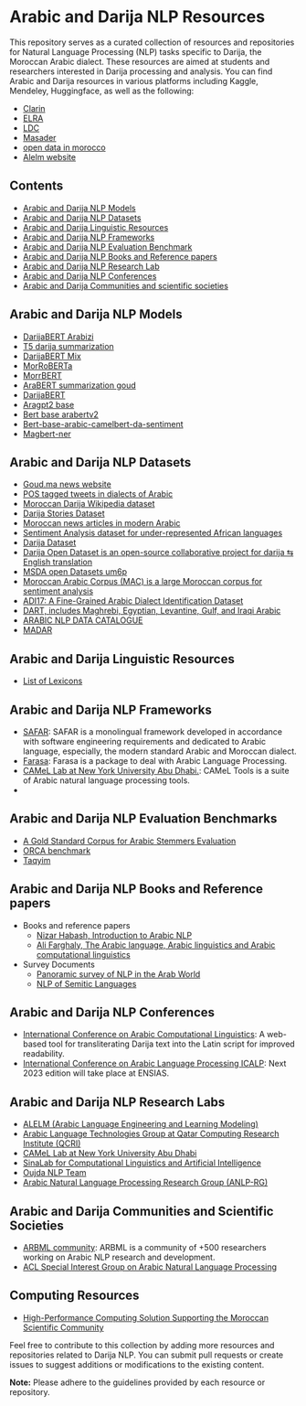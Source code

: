 # Arabic and Darija NLP Resources

This repository serves as a curated collection of resources and repositories for Natural Language Processing (NLP) tasks specific to Darija, the Moroccan Arabic dialect. These resources are aimed at students and researchers interested in Darija processing and analysis. You can find Arabic and Darija resources in various platforms including Kaggle, Mendeley, Huggingface, as well as the following:
  - [Clarin](https://www.clarin.eu/) 
  - [ELRA](http://www.elra.info)  
  - [LDC](https://www.ldc.upenn.edu/)
  - [Masader](https://arbml.github.io/masader/)
  - [open data in morocco](https://www.data.gov.ma/)
  - [Alelm website](http://arabic.emi.ac.ma/alelm/#Resources)

## Contents

- [Arabic and Darija NLP Models](#arabic-darija-nlp-models)
- [Arabic and Darija NLP Datasets](#arabic-darija-nlp-datasets)
- [Arabic and Darija Linguistic Resources](#arabic-darija-nlp-linguistic-resources)
- [Arabic and Darija NLP Frameworks](#arabic-darija-nlp-frameworks)
- [Arabic and Darija NLP Evaluation Benchmark](#arabic-darija-nlp-evaluation)
- [Arabic and Darija NLP Books and Reference papers](#arabic-darija-nlp-papers)
- [Arabic and Darija NLP Research Lab](#arabic-darija-nlp-research-labs)
- [Arabic and Darija NLP Conferences](#arabic-darija-nlp-conferences)
- [Arabic and Darija Communities and scientific societies](#arabic-darija-nlp-communities)


## Arabic and Darija NLP Models

- [DarijaBERT Arabizi](https://huggingface.co/SI2M-Lab/DarijaBERT-arabizi)
- [T5 darija summarization](https://huggingface.co/Kamel/t5-darija-summarization)
- [DarijaBERT Mix](https://huggingface.co/SI2M-Lab/DarijaBERT-mix)
- [MorRoBERTa](https://huggingface.co/otmangi/MorRoBERTa)
- [MorrBERT](https://huggingface.co/otmangi/MorrBERT)
- [AraBERT summarization goud](https://huggingface.co/Goud/AraBERT-summarization-goud)
- [DarijaBERT](https://github.com/AIOXLABS/DBert)
- [Aragpt2 base](https://huggingface.co/aubmindlab/aragpt2-base)
- [Bert base arabertv2](https://huggingface.co/aubmindlab/bert-base-arabertv2)
- [Bert-base-arabic-camelbert-da-sentiment](https://huggingface.co/CAMeL-Lab/bert-base-arabic-camelbert-da-sentiment)
- [Magbert-ner](https://huggingface.co/TypicaAI/magbert-ner)

## Arabic and Darija NLP Datasets

- [Goud.ma news website](https://huggingface.co/datasets/Goud/Goud-sum)
- [POS tagged tweets  in dialects of Arabic](https://huggingface.co/datasets/arabic_pos_dialect)
- [Moroccan Darija Wikipedia dataset](https://huggingface.co/datasets/AbderrahmanSkiredj1/moroccan_darija_wikipedia_dataset)
- [Darija Stories Dataset](https://huggingface.co/datasets/Ali-C137/Darija-Stories-Dataset)
- [Moroccan news articles in modern Arabic](https://huggingface.co/datasets/J-Mourad/MNAD.v2)
- [Sentiment Analysis dataset for under-represented African languages](https://huggingface.co/datasets/HausaNLP/AfriSenti-Twitter)
- [Darija Dataset](https://huggingface.co/datasets/Muennighoff/xP3x/viewer/ary_Arab/train)
- [Darija Open Dataset is an open-source collaborative project for darija ⇆ English translation](https://darija-open-dataset.github.io/)
- [MSDA open Datasets um6p](https://msda.um6p.ma/msda_datasets)
- [Moroccan Arabic Corpus (MAC) is a large Moroccan corpus for sentiment analysis](https://hal.science/hal-03670346)
- [ADI17: A Fine-Grained Arabic Dialect Identification Dataset](https://www.researchgate.net/publication/338843159_ADI17_A_Fine-Grained_Arabic_Dialect_Identification_Dataset)
- [DART, includes Maghrebi, Egyptian, Levantine, Gulf, and Iraqi Arabic](https://qspace.qu.edu.qa/handle/10576/15265)
- [ARABIC NLP DATA CATALOGUE](https://arbml.github.io/masader/)
- [MADAR](https://sites.google.com/nyu.edu/madar/)

## Arabic and Darija Linguistic Resources

- [List of Lexicons](http://arabic.emi.ac.ma/alelm/?page_id=273/#Lexicon)
  
## Arabic and Darija NLP Frameworks

- [SAFAR](http://arabic.emi.ac.ma/safar/): SAFAR is a monolingual framework developed in accordance with software engineering requirements and dedicated to Arabic language, especially, the modern standard Arabic and Moroccan dialect. 
- [Farasa](https://farasa.qcri.org/): Farasa is a package to deal with Arabic Language Processing.
- [CAMeL Lab at New York University Abu Dhabi.](https://github.com/CAMeL-Lab/camel_tools): CAMeL Tools is a suite of Arabic natural language processing tools.
- 
## Arabic and Darija NLP Evaluation Benchmarks

- [A Gold Standard Corpus for Arabic Stemmers Evaluation](http://catalog.elra.info/en-us/repository/search/?q=nafis)
- [ORCA benchmark](https://orca.dlnlp.ai/)
- [Taqyim](https://github.com/arbml/taqyim)
  
## Arabic and Darija NLP Books and Reference papers
- Books and reference papers
    - [Nizar Habash, Introduction to Arabic NLP](https://link.springer.com/book/10.1007/978-3-031-02139-8)
    - [Ali Farghaly, The Arabic language, Arabic linguistics and Arabic computational linguistics](https://www.academia.edu/2699868/The_Arabic_Language_Arabic_Linguistics_and_Arabic_Computational_Linguistics)
- Survey Documents
    - [Panoramic survey of NLP in the Arab World](https://arxiv.org/abs/2011.12631)
    - [NLP of Semitic Languages](https://link.springer.com/book/10.1007/978-3-642-45358-8)
## Arabic and Darija NLP Conferences

- [International Conference on Arabic Computational Linguistics](https://acling.org/): A web-based tool for transliterating Darija text into the Latin script for improved readability.
- [International Conference on Arabic Language Processing ICALP](https://icalp2019.loria.fr/): Next 2023 edition will take place at ENSIAS.

## Arabic and Darija NLP Research Labs

- [ALELM (Arabic Language Engineering and Learning Modeling)](http://arabic.emi.ac.ma/alelm/)
- [Arabic Language Technologies Group at Qatar Computing Research Institute (QCRI)](https://alt.qcri.org/)
- [CAMeL Lab at New York University Abu Dhabi](https://nyuad.nyu.edu/en/research/faculty-labs-and-projects/computational-approaches-to-modeling-language-lab.html)
- [SinaLab for Computational Linguistics and Artificial Intelligence](https://sina.birzeit.edu/)
- [Oujda NLP Team](http://oujda-nlp-team.net/)
- [Arabic Natural Language Processing Research Group (ANLP-RG)](https://sites.google.com/site/anlprg/)

## Arabic and Darija Communities and Scientific Societies
- [ARBML community](https://arbml.github.io/website/index.html): ARBML is a community of +500 researchers working on Arabic NLP research and development.
- [ACL Special Interest Group on Arabic Natural Language Processing](https://www.sigarab.org/)

## Computing Resources
- [High-Performance Computing Solution Supporting the Moroccan Scientific Community](https://hpc.marwan.ma/index.php/en/)

Feel free to contribute to this collection by adding more resources and repositories related to Darija NLP. You can submit pull requests or create issues to suggest additions or modifications to the existing content.

**Note:** Please adhere to the guidelines provided by each resource or repository.
